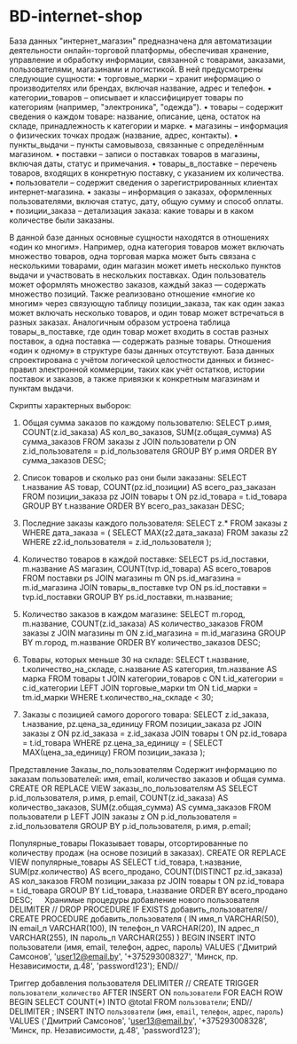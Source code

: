 # BD-internet-shop
База данных "интернет_магазин" предназначена для автоматизации деятельности онлайн-торговой платформы, обеспечивая хранение, управление и обработку информации, связанной с товарами, заказами, пользователями, магазинами и логистикой.
В ней предусмотрены следующие сущности:
•	торговые_марки – хранит информацию о производителях или брендах, включая название, адрес и телефон.
•	категории_товаров – описывает и классифицирует товары по категориям (например, "электроника", "одежда").
•	товары – содержит сведения о каждом товаре: название, описание, цена, остаток на складе, принадлежность к категории и марке.
•	магазины – информация о физических точках продаж (название, адрес, контакты).
•	пункты_выдачи – пункты самовывоза, связанные с определённым магазином.
•	поставки – записи о поставках товаров в магазины, включая даты, статус и примечания.
•	товары_в_поставке – перечень товаров, входящих в конкретную поставку, с указанием их количества.
•	пользователи – содержит сведения о зарегистрированных клиентах интернет-магазина.
•	заказы – информация о заказах, оформленных пользователями, включая статус, дату, общую сумму и способ оплаты.
•	позиции_заказа – детализация заказа: какие товары и в каком количестве были заказаны.

В данной базе данных основные сущности находятся в отношениях «один ко многим». Например, одна категория товаров может включать множество товаров, одна торговая марка может быть связана с несколькими товарами, один магазин может иметь несколько пунктов выдачи и участвовать в нескольких поставках. Один пользователь может оформлять множество заказов, каждый заказ — содержать множество позиций.
Также реализовано отношение «многие ко многим» через связующую таблицу позиции_заказа, так как один заказ может включать несколько товаров, и один товар может встречаться в разных заказах. Аналогичным образом устроена таблица товары_в_поставке, где один товар может входить в состав разных поставок, а одна поставка — содержать разные товары.
Отношения «один к одному» в структуре базы данных отсутствуют.
База данных спроектирована с учётом логической целостности данных и бизнес-правил электронной коммерции, таких как учёт остатков, истории поставок и заказов, а также привязки к конкретным магазинам и пунктам выдачи.

Скрипты характерных выборок:
1. Общая сумма заказов по каждому пользователю:
SELECT p.имя, COUNT(z.id_заказа) AS кол_во_заказов, SUM(z.общая_сумма) AS сумма_заказов
FROM заказы z
JOIN пользователи p ON z.id_пользователя = p.id_пользователя
GROUP BY p.имя
ORDER BY сумма_заказов DESC;
2. Список товаров и сколько раз они были заказаны:
SELECT t.название AS товар, COUNT(pz.id_позиции) AS всего_раз_заказан
FROM позиции_заказа pz
JOIN товары t ON pz.id_товара = t.id_товара
GROUP BY t.название
ORDER BY всего_раз_заказан DESC;
3. Последние заказы каждого пользователя:
SELECT z.*
FROM заказы z
WHERE дата_заказа = (
  SELECT MAX(z2.дата_заказа)
  FROM заказы z2
  WHERE z2.id_пользователя = z.id_пользователя
);
4. Количество товаров в каждой поставке:
SELECT ps.id_поставки, m.название AS магазин, COUNT(tvp.id_товара) AS всего_товаров
FROM поставки ps
JOIN магазины m ON ps.id_магазина = m.id_магазина
JOIN товары_в_поставке tvp ON ps.id_поставки = tvp.id_поставки
GROUP BY ps.id_поставки, m.название;
5. Количество заказов в каждом магазине:
SELECT m.город, m.название, COUNT(z.id_заказа) AS количество_заказов
FROM заказы z
JOIN магазины m ON z.id_магазина = m.id_магазина
GROUP BY m.город, m.название
ORDER BY количество_заказов DESC;

6. Товары, которых меньше 30 на складе:
SELECT t.название, t.количество_на_складе, c.название AS категория, tm.название AS марка
FROM товары t
JOIN категории_товаров c ON t.id_категории = c.id_категории
LEFT JOIN торговые_марки tm ON t.id_марки = tm.id_марки
WHERE t.количество_на_складе < 30;

7. Заказы с позицией самого дорогого товара:
SELECT z.id_заказа, t.название, pz.цена_за_единицу
FROM позиции_заказа pz
JOIN заказы z ON pz.id_заказа = z.id_заказа
JOIN товары t ON pz.id_товара = t.id_товара
WHERE pz.цена_за_единицу = (
  SELECT MAX(цена_за_единицу)
  FROM позиции_заказа
);
 
 
 Представление 
 Заказы_по_пользователям
Содержит информацию по заказам пользователей: имя, email, количество заказов и общая сумма.
CREATE OR REPLACE VIEW заказы_по_пользователям AS
SELECT 
    p.id_пользователя,
    p.имя,
    p.email,
    COUNT(z.id_заказа) AS количество_заказов,
    SUM(z.общая_сумма) AS сумма_заказов
FROM пользователи p
LEFT JOIN заказы z ON p.id_пользователя = z.id_пользователя
GROUP BY p.id_пользователя, p.имя, p.email;

  Популярные_товары
  Показывает товары, отсортированные по количеству продаж (на основе позиций в заказах).
CREATE OR REPLACE VIEW популярные_товары AS
SELECT 
    t.id_товара,
    t.название,
    SUM(pz.количество) AS всего_продано,
    COUNT(DISTINCT pz.id_заказа) AS кол_заказов
FROM позиции_заказа pz
JOIN товары t ON pz.id_товара = t.id_товара
GROUP BY t.id_товара, t.название
ORDER BY всего_продано DESC;
 
 Хранимые процедуры добавление нового пользователя
DELIMITER //
DROP PROCEDURE IF EXISTS добавить_пользователя//
CREATE PROCEDURE добавить_пользователя (
    IN имя_п VARCHAR(50),
    IN email_п VARCHAR(100),
    IN телефон_п VARCHAR(20),
    IN адрес_п VARCHAR(255),
    IN пароль_п VARCHAR(255)
)
BEGIN
    INSERT INTO пользователи (имя, email, телефон, адрес, пароль)
    VALUES ('Дмитрий Самсонов', 'user12@email.by', '+375293008327', 'Минск, пр. Независимости, д.48', 'password123');
END//

Триггер добавления пользователя
DELIMITER //
CREATE TRIGGER `пользователи_количество` 
AFTER INSERT ON `пользователи`
FOR EACH ROW
BEGIN
  SELECT COUNT(*) INTO @total FROM `пользователи`;
END//
DELIMITER ;
INSERT INTO `пользователи` (`имя`, `email`, `телефон`, `адрес`, `пароль`) 
VALUES ('Дмитрий Самсонов', 'user13@email.by', '+375293008328', 'Минск, пр. Независимости, д.48', 'password123');
